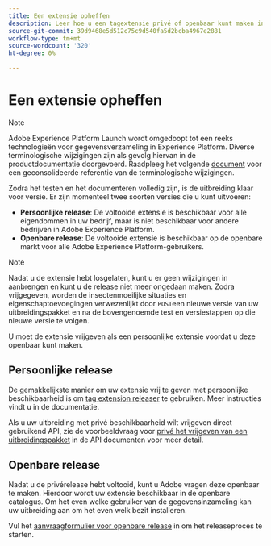 ```yaml
---
title: Een extensie opheffen
description: Leer hoe u een tagextensie privé of openbaar kunt maken in Adobe Experience Platform.
source-git-commit: 39d9468e5d512c75c9d540fa5d2bcba4967e2881
workflow-type: tm+mt
source-wordcount: '320'
ht-degree: 0%

---
```


# Een extensie opheffen

>[!NOTE]
>
>Adobe Experience Platform Launch wordt omgedoopt tot een reeks technologieën voor gegevensverzameling in Experience Platform. Diverse terminologische wijzigingen zijn als gevolg hiervan in de productdocumentatie doorgevoerd. Raadpleeg het volgende [document](../../term-updates.md) voor een geconsolideerde referentie van de terminologische wijzigingen.

Zodra het testen en het documenteren volledig zijn, is de uitbreiding klaar voor versie. Er zijn momenteel twee soorten versies die u kunt uitvoeren:

- **Persoonlijke release**: De voltooide extensie is beschikbaar voor alle eigendommen in uw bedrijf, maar is niet beschikbaar voor andere bedrijven in Adobe Experience Platform.
- **Openbare release**: De voltooide extensie is beschikbaar op de openbare markt voor alle Adobe Experience Platform-gebruikers.

>[!NOTE]
>
>Nadat u de extensie hebt losgelaten, kunt u er geen wijzigingen in aanbrengen en kunt u de release niet meer ongedaan maken.  Zodra vrijgegeven, worden de insectenmoeilijke situaties en eigenschaptoevoegingen verwezenlijkt door `POST`een nieuwe versie van uw uitbreidingspakket en na de bovengenoemde test en versiestappen op die nieuwe versie te volgen.

U moet de extensie vrijgeven als een persoonlijke extensie voordat u deze openbaar kunt maken.

## Persoonlijke release

De gemakkelijkste manier om uw extensie vrij te geven met persoonlijke beschikbaarheid is om [tag extension releaser](https://www.npmjs.com/package/@adobe/reactor-releaser) te gebruiken. Meer instructies vindt u in de documentatie.

Als u uw uitbreiding met privé beschikbaarheid wilt vrijgeven direct gebruikend API, zie de voorbeeldvraag voor [privé het vrijgeven van een uitbreidingspakket](https://developer.adobelaunch.com/api/reference/1.0/extension_packages/release_private/) in de API documenten voor meer detail.

## Openbare release

Nadat u de privérelease hebt voltooid, kunt u Adobe vragen deze openbaar te maken.  Hierdoor wordt uw extensie beschikbaar in de openbare catalogus. Om het even welke gebruiker van de gegevensinzameling kan uw uitbreiding aan om het even welk bezit installeren.

Vul het [aanvraagformulier voor openbare release](https://adobe.allegiancetech.com/cgi-bin/qwebcorporate.dll?idx=7DRB5U) in om het releaseproces te starten.

